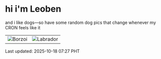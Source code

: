 # hi i'm Leoben

and i like dogs—so have some random dog pics that change whenever my CRON feels like it

|  |  |
|--------|----------|
| ![Borzoi](https://random-dog-vercel.vercel.app/api/random-borzoi?v=1760743650) | ![Labrador](https://random-dog-vercel.vercel.app/api/random-labrador?v=1760743650) |

Last updated: 2025-10-18 07:27 PHT
